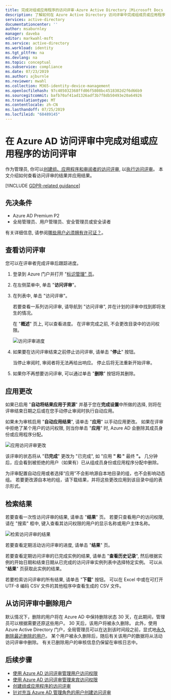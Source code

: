 ```yaml
---
title: 完成对组或应用程序的访问评审-Azure Active Directory |Microsoft Docs
description: 了解如何在 Azure Active Directory 访问评审中完成组成员或应用程序访问的访问评审。
services: active-directory
documentationcenter: ''
author: msaburnley
manager: daveba
editor: markwahl-msft
ms.service: active-directory
ms.workload: identity
ms.tgt_pltfrm: na
ms.devlang: na
ms.topic: conceptual
ms.subservice: compliance
ms.date: 07/23/2019
ms.author: ajburnle
ms.reviewer: mwahl
ms.collection: M365-identity-device-management
ms.openlocfilehash: 97c405032368ffd06f5808bc4518302d2f6d66b9
ms.sourcegitcommit: bafb70af41ad1326adf3b7f8db50493e20a64926
ms.translationtype: MT
ms.contentlocale: zh-CN
ms.lasthandoff: 07/25/2019
ms.locfileid: "68489145"
---
```

# <a name="complete-an-access-review-of-groups-or-applications-in-azure-ad-access-reviews"></a>在 Azure AD 访问评审中完成对组或应用程序的访问评审

作为管理员, 你可以[创建组、应用程序和审阅者的访问评审](create-access-review.md), 以[执行访问评审](perform-access-review.md)。 本文介绍如何查看访问评审的结果并应用结果。

[!INCLUDE [GDPR-related guidance](../../../includes/gdpr-intro-sentence.md)]

## <a name="prerequisites"></a>先决条件

- Azure AD Premium P2
- 全局管理员、用户管理员、安全管理员或安全读者

有关详细信息, 请参阅[哪些用户必须拥有许可证？](access-reviews-overview.md#which-users-must-have-licenses)。

## <a name="view-an-access-review"></a>查看访问评审

您可以在评审者完成评审后跟踪进度。

1. 登录到 Azure 门户并打开 "[标识管理" 页](https://portal.azure.com/#blade/Microsoft_AAD_ERM/DashboardBlade/)。

1. 在左侧菜单中, 单击 "**访问评审**"。

1. 在列表中, 单击 "访问评审"。

    若要查看一系列访问评审, 请导航到 "访问评审", 并在计划的评审中找到即将发生的情况。

    在 "**概述**" 页上, 可以查看进度。 在评审完成之前, 不会更改目录中的访问权限。

    ![访问评审进度](./media/complete-access-review/overview-progress.png)

1. 如果要在访问评审结束之前停止访问评审, 请单击 "**停止**" 按钮。

    当停止审阅时, 审阅者将无法再给出响应。 停止后将无法重新开始评审。

1. 如果你不再想要访问评审, 可以通过单击 "**删除**" 按钮将其删除。

## <a name="apply-the-changes"></a>应用更改

如果已启用 "**自动将结果应用于资源**" 并基于您在**完成设置**中所做的选择, 则将在评审结束日期之后或在您手动停止审阅时执行自动应用。

如果未为审核启用 "**自动应用结果**", 请单击 "**应用**" 以手动应用更改。 如果在评审中拒绝了某个用户的访问权限, 则当你单击 "**应用**" 时, Azure AD 会删除其成员身份或应用程序分配。

![应用访问评审更改](./media/complete-access-review/apply-changes.png)

该评审的状态将从 "**已完成**" 更改为 "已完成", 如 "应用 **" 和 "** 最终 **"。** 几分钟后，应会看到被拒绝的用户（如果有）已从组成员身份或应用程序分配中删除。

为评审配置自动应用或者选择“应用”不会影响源自本地目录的组，也不会影响动态组。 若要更改源自本地的组，请下载结果，并将这些更改应用到该目录中组的表示形式。

## <a name="retrieve-the-results"></a>检索结果

若要查看一次性访问评审的结果, 请单击 "**结果**" 页。 若要只查看用户的访问权限, 请在 "搜索" 框中, 键入查看其访问权限的用户的显示名称或用户主体名称。

![检索访问评审的结果](./media/complete-access-review/retrieve-results.png)

若要查看定期活动访问评审的进度, 请单击 "**结果**" 页。

若要查看定期访问评审的已完成实例的结果, 请单击 "**查看历史记录**", 然后根据实例的开始日期和结束日期从已完成的访问评审实例列表中选择特定实例。 可以从 "**结果**" 页获取此实例的结果。

若要检索访问评审的所有结果, 请单击 "**下载**" 按钮。 可以在 Excel 中或在可打开 UTF-8 编码 CSV 文件的其他程序中查看生成的 CSV 文件。

## <a name="remove-users-from-an-access-review"></a>从访问评审中删除用户

 默认情况下，删除的用户将在 Azure AD 中保持删除状态 30 天，在此期间，管理员可以根据需要还原这些用户。  30 天后，该用户将被永久删除。  此外，使用 Azure Active Directory 门户，全局管理员可以在达到该时间段之前，显式地[永久删除最近删除的用户](../fundamentals/active-directory-users-restore.md)。  某个用户被永久删除后，随后有关该用户的数据将从活动访问评审中删除。  有关已删除用户的审核信息仍保留在审核日志中。

## <a name="next-steps"></a>后续步骤

- [使用 Azure AD 访问评审管理用户访问权限](manage-user-access-with-access-reviews.md)
- [使用 Azure AD 访问评审管理来宾访问权限](manage-guest-access-with-access-reviews.md)
- [创建组或应用程序的访问评审](create-access-review.md)
- [针对充当 Azure AD 管理角色的用户创建访问评审](../privileged-identity-management/pim-how-to-start-security-review.md)
